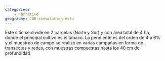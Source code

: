 ```yaml
---
categories: 
    - narrative
geography: CUB-consolation-estu
---
```


Este sitio se divide en 2 parcelas (Norte y Sur) y con área total de 4 ha, donde el principal cultivo es el tabaco. La pendiente es del orden de 4 a 6% y el muestreo de campo se realizó en varias campañas en forma de transectas y redes, con muestras compuestas hasta los 40 cm de profundidad.